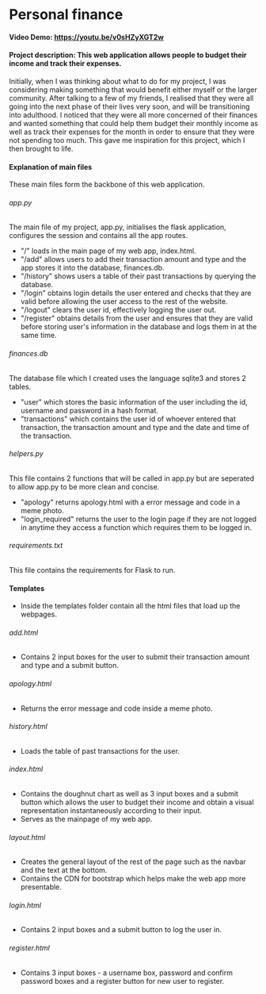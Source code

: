# Personal finance
#### Video Demo:  <https://youtu.be/v0sHZyXGT2w>
#### Project description: This web application allows people to budget their income and track their expenses.
Initially, when I was thinking about what to do for my project, I was considering making something that would benefit either myself or the larger community. After talking to a few of my friends, I realised that they were all going into the next phase of their lives very soon, and will be transitioning into adulthood. I noticed that they were all more concerned of their finances and wanted something that could help them budget their monthly income as well as track their expenses for the month in order to ensure that they were not spending too much. This gave me inspiration for this project, which I then brought to life.

#### Explanation of main files
These main files form the backbone of this web application.

###### app.py
The main file of my project, app.py, initialises the flask application, configures the session and contains all the app routes.
- "/" loads in the main page of my web app, index.html.
- "/add" allows users to add their transaction amount and type and the app stores it into the database, finances.db.
- "/history" shows users a table of their past transactions by querying the database.
- "/login" obtains login details the user entered and checks that they are valid before allowing the user access to the rest of the website.
- "/logout" clears the user id, effectively logging the user out.
- "/register" obtains details from the user and ensures that they are valid before storing user's information in the database and logs them in at the same time.

###### finances.db
The database file which I created uses the language sqlite3 and stores 2 tables.
- "user" which stores the basic information of the user including the id, username and password in a hash format.
- "transactions" which contains the user id of whoever entered that transaction, the transaction amount and type and the date and time of the transaction.

###### helpers.py
This file contains 2 functions that will be called in app.py but are seperated to allow app.py to be more clean and concise.
- "apology" returns apology.html with a error message and code in a meme photo.
- "login_required" returns the user to the login page if they are not logged in anytime they access a function which requires them to be logged in.

###### requirements.txt
This file contains the requirements for Flask to run.

#### Templates
- Inside the templates folder contain all the html files that load up the webpages.

###### add.html
- Contains 2 input boxes for the user to submit their transaction amount and type and a submit button.

###### apology.html
- Returns the error message and code inside a meme photo.

###### history.html
- Loads the table of past transactions for the user.

###### index.html
- Contains the doughnut chart as well as 3 input boxes and a submit button which allows the user to budget their income and obtain a visual representation instantaneously according to their input.
- Serves as the mainpage of my web app.

###### layout.html
- Creates the general layout of the rest of the page such as the navbar and the text at the bottom.
- Contains the CDN for bootstrap which helps make the web app more presentable.

###### login.html
- Contains 2 input boxes and a submit button to log the user in.

###### register.html
- Contains 3 input boxes - a username box, password and confirm password boxes and a register button for new user to register.



